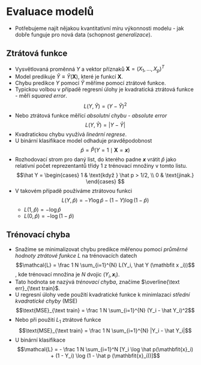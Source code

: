 # Evaluace modelů
- Potřebujeme najít nějakou kvantitativní míru výkonnosti modelu - jak dobře funguje pro nová data (schopnost *generalizace*).
## Ztrátová funkce
- Vysvětlovaná proměnná $Y$ a vektor příznaků $\mathbf{X} = (X_1, \ldots, X_p)^T$
- Model predikuje $\hat{Y} \equiv \hat{Y}(\mathbf{X})$, které je funkcí $\mathbf{X}$.
- Chybu predikce $Y$ pomocí $\hat{Y}$ měříme pomocí ztrátové funkce.
- Typickou volbou v případě regresní úlohy je kvadratická ztrátová funkce - měří *squared error*. $$L(Y, \hat{Y}) = (Y - \hat{Y})^2$$
- Nebo ztrátová funkce měřící *absolutní chybu* - *absolute error* $$L(Y, \hat{Y}) = |Y - \hat{Y}|$$
- Kvadratickou chybu využívá *lineární regrese*.
- U binární klasifikace model odhaduje pravděpodobnost $$\hat p = \hat P (Y = 1 \mid \mathbf{X} = \mathbfit{x})$$
- Rozhodovací strom pro daný list, do kterého padne $\mathbfit{x}$ vrátit $\hat p$ jako relativní počet reprezentantů třídy $1$ z trénovací množiny v tomto listu.  $$\hat Y = 
 \begin{cases}
 1 & \text{když } \hat p > 1/2, \\
 0 & \text{jinak.}
 \end{cases}
 $$
 - V takovém případě používáme ztrátovou funkci  $$L(Y, \hat p) = - Y \log \hat p - (1 - Y) \log (1 - \hat p)$$
	 - $L(1, \hat p) = - \log \hat p$
	 - $L(0, \hat p) = - \log(1 - \hat p)$
## Trénovací chyba
- Snažíme se minimalizovat chybu predikce měřenou pomocí *průměrné hodnoty ztrátové funkce* $L$ na trénovacích datech $$\mathcal{L} = \frac 1 N \sum_{i=1}^{N} L(Y_i, \hat Y (\mathbfit x _i))$$, kde trénovací množina je $N$ dvojic $(Y_i, \mathbfit x_i)$.
- Tato hodnota se nazývá *trénovací chyba*, značíme $\overline{\text err}_{\text train}$.
- U regresní úlohy vede použití kvadratické funkce k minimlazaci *střední kvadratické chyby* (MSE) $$\text{MSE}_{\text train} = \frac 1 N \sum_{i=1}^{N} (Y_i - \hat Y_i)^2$$
- Nebo při použití $L_1$ ztrátové funkce $$\text{MSE}_{\text train} = \frac 1 N \sum_{i=1}^{N} |Y_i - \hat Y_i|$$
- U binární klasifikace $$\mathcal{L} = - \frac 1 N \sum_{i=1}^N [Y_i \log \hat p(\mathbfit{x}_i) + (1 - Y_i) \log (1 - \hat p (\mathbfit{x}_i))]$$
